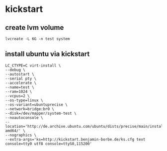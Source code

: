 kickstart
=========


create lvm volume
-----------------

    lvcreate -L 6G -n test system

install ubuntu via kickstart
----------------------------

    LC_CTYPE=C virt-install \
    --debug \
    --autostart \
    --serial pty \
    --accelerate \
    --name=test \
    --ram=1024 \
    --vcpus=2 \
    --os-type=linux \
    --os-variant=ubuntuprecise \
    --network=bridge:br0 \
    --disk=/dev/mapper/system-test \
    --noautoconsole \
    --location='http://de.archive.ubuntu.com/ubuntu/dists/precise/main/installer-amd64/' \
    --nographics \
    --extra-args='ks=http://kickstart.benjamin-borbe.de/ks.cfg text console=tty0 utf8 console=ttyS0,115200'
